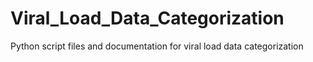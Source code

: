 # Viral_Load_Data_Categorization
Python script files and documentation for viral load data categorization
